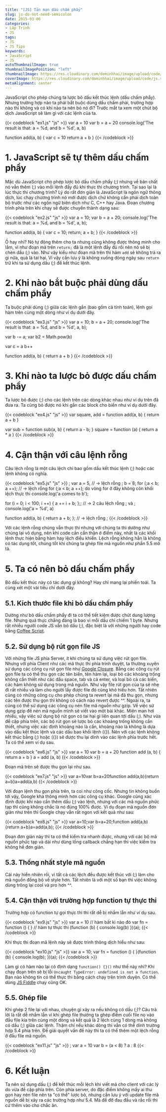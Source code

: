 ```yaml
---
title: "[JS] Tản mạn dấu chấm phẩy"
slug: js-do-not-need-semicolon
date: 2015-03-06
categories:
- Lập Trình
- JS
tags:
- JS
- JS Tips
keywords:
- JavaScript
- JS
autoThumbnailImage: true
thumbnailImagePosition: "left"
thumbnailImage: https://res.cloudinary.com/dominhhai/image/upload/code/js.svg
coverImage: https://res.cloudinary.com/dominhhai/image/upload/code/js.svg
metaAlignment: center
---
```

JavaScript cho phép chúng ta lược bỏ dấu kết thúc lệnh (dấu chấm phẩy). Nhưng trường hợp nào ta phải bắt buộc dùng dấu chấm phải, trường hợp nào thì không và có khi nào ta nên bỏ nó đi?
Trước mắt ta xem một chút bộ dịch JavaScript sẽ làm gì với các lệnh của ta.
<!--more-->
<!-- toc -->

{{< codeblock "ex1.js" "js" >}}
var a = 10
var b = a + 20
console.log('The result is that: a = %d, and b = %d', a, b)

function add(a, b) {
    var
        c = 10
    return
        a + b
}
{{< /codeblock >}}

# 1. JavaScript sẽ tự thêm dấu chấm phẩy

Mặc dù JavaScript cho phép lược bỏ dấu chấm phẩy (;) nhưng về bản chất nó vẫn thêm (;) vào mỗi lệnh đầy đủ khi thực thi chương trình. Tại sao lại là lúc thực thi chương trình? Lý do rất đơn giản là JavaScript là ngôn ngữ thông dịch, lúc chạy chương trình nó mới được dịch chứ không cần phải dịch toàn bộ trước như các ngôn ngữ biên dịch như C, C++ hay Java.
Đoạn chương trình phía trên khi chạy sẽ được chuyển thành dạng sau:

{{< codeblock "ex2.js" "js" >}}
var a = 10;
var b = a + 20;
console.log('The result is that: a = %d, and b = %d', a, b);

function add(a, b) {
    var
        c = 10;
    return;
        a + b;
}
{{< /codeblock >}}

Ồ hay nhỉ? Nó tự động thêm cho ta nhưng cũng không được thông minh cho lắm, vì như đoạn mã trên `return;` đã là một lệnh đầy đủ rồi nên nó sẽ bị chèn dấu (;) vào. Như vậy kiểu như đoạn mã trên thì hàm `add` sẽ không trả ra gì nữa, quả là tai hại. Vì vậy cần lưu ý là không xuống dòng ngày sau `return` trừ khi ta sử dụng dấu (;) để kết thúc lệnh.

# 2. Khi nào bắt buộc phải dùng dấu chấm phẩy

Ta buộc phải dùng (;) giữa các lệnh gắn (bao gồm cả tính toán), lệnh gọi hàm trên cùng một dòng như ví dụ dưới đây.

{{< codeblock "ex3.js" "js" >}}
var a = 10; b = a + 20; console.log('The result is that: a = %d, and b = %d', a, b);

var b -= a; var b2 = Math.pow(b)

var c = a
b++

function add(a, b) {
    return
        a + b
}
{{< /codeblock >}}

# 3. Khi nào ta lược bỏ được dấu chấm phẩy

Ta lược bỏ được (;) cho các lệnh trên các dòng khác nhau như ví dụ trên đã đưa ra.
Ta cũng bỏ được nó khi gắn các block cho biến như ví dụ dưới đây.

{{< codeblock "ex4.js" "js" >}}
var square, add = function add(a, b) {
    return a + b
}

var sub = function sub(a, b) {
    return a - b;
}    square = function (a) { return a * a }
{{< /codeblock >}}

# 4. Cận thận với câu lệnh rỗng

Câu lệch rỗng là một câu lệch chỉ bao gồm dấu kết thúc lệnh (;) hoặc các lệnh không có nghĩa.

{{< codeblock "ex5.js" "js" >}}
; var a = 5,    // -> lệch rỗng ;
        b = 8;
for (;a < b; a ++);    // -> lệch rỗng for (;a < b; a ++); do vòng for ở đây không còn khối lệch thực thi
    console.log('a comes to b');

for (i = 0; i < 100; i ++) {
    a += i + b;
};;    // -> 2 câu lệch rỗng ; và ;
console.log('a = %d', a)

function add(a, b) {
    return a + b;
};    // -> lệch rỗng ;
{{< /codeblock >}}

Với các lệnh rỗng chúng vẫn thực thi nhưng với chúng ta thì dường như chúng lại vô dụng, nên khi code cần cẩn thận ở điểm này, nhất là các khối lệnh thực hiện bằng hàm hay lệch điều khiển.
Lệch rỗng không hẳn là không có tác dụng tốt, chúng tốt khi chúng ta ghép file mã nguồn như phần 5.5 mô tả.

# 5. Ta có nên bỏ dấu chấm phẩy

Bỏ dấu kết thúc này có tác dụng gì không? Hay chỉ mang lại phiền toái. Ta cùng xét một vài tiêu chí dưới đây.
## 5.1. Kích thước file khi bỏ dấu chấm phẩy
Dường như bỏ dấu chấm phẩy đi ta có thể tiết kiệm được chút dung lượng file. Nhưng quả thực chẳng đáng là bao vì mỗi dấu chỉ chiếm 1 byte. Nhưng rất nhiều người code JS vẫn bỏ dấu (;), đặc biệt là với những người hay code bằng [Coffee Script](http://coffeescript.org/ "Coffee Script").

## 5.2. Sử dụng bộ rút gọn file JS
Với những file JS phía Server, ít khi chúng ta sử dụng việc rút gọn file. Nhưng với phía Client như các mã thực thi phía trình duyệt, ta thường xuyên sử dụng các công cụ rút gọn file như [Google Closure](http://closure-compiler.appspot.com/home).
Bằng các công cụ rút gọn file ta có thể thu gọn các tên biến, tên hàm lại, loại bỏ các khoảng trống không cần thiết như các dấu space, tab và cả enter, và loại bỏ cả các biến, các hàm không sử dụng trong mã nguồn. Như vậy file rút gọn của ta sẽ nhẹ đi rất nhiều và làm cho người lấy được file đó cũng khó hiểu hơn.
Tất nhiên cũng có những công cụ cho phép chúng ta revert lại mã đã thu gọn, nhưng các tên được thu gọn thì không có cách nào revert được ^^.
Ngoài ra, ta cũng có thể sử dụng các công cụ nén file mã nguồn như gzip. Về việc sử dụng gzip để nén mã nguồn mình sẽ viết vào một bài khác.
Miên man hơi nhiều, vậy việc sử dụng bộ rút gọn có tai hại gì liên quan tới dấu (;). Như vừa đề cập phía trên, các bộ rút gọn sẽ lược bỏ các khoảng trống không cần thiết, nhưng việc xác định khoảng nào là cần, khoảng nào là không là dựa vào dấu kết thúc lệnh và các dấu bao khối lệnh ({}). Nên với các lệnh không kết thúc bằng (;) hoặc ({}) sẽ được thu lại dính vào các lệnh phía trước hết. Ta có thể xem ví dụ sau.

{{< codeblock "ex6.js" "js" >}}
var a = 10
var b = a + 20
function add (a, b) {
    return a + b
}
a = add (a, b)
{{< /codeblock >}}

Đoạn mã trên sẽ được thu gọn lại như sau.

{{< codeblock "ex7.js" "js" >}}
var a=10var b=a+20function add(a,b){return a+b}a=add(a,b)
{{< /codeblock >}}

Với đoạn lệnh thu gọn phía trên, ta coi như công cốc.
Nhưng tin không buồn tới vậy, Google khá thông minh hơn các công cụ khác. Google cũng xác định được khi nào cần thêm dấu (;) vào lệnh, nhưng với các mã nguồn phức tạp thì cũng không chắc là nó đúng 100% được. Ví dụ đoạn mã nguồn đơn giản như trên thì Google chạy vẫn rất ngon với kết quả như sau:

{{< codeblock "ex8.js" "js" >}}
var a=10;var b=a+20;function add(a,b){return a+b}a=add(a,b);
{{< /codeblock >}}

Đoạn đơn giản này thì ta có thể kiểm tra nhanh được, nhưng với các bộ mã nguồn phức tạp và dài như dùng lồng callback chẳng hạn thì việc kiểm tra không hề đơn giản.


## 5.3. Thống nhất style mã nguồn
Cái này hiển nhiên rồi, vì tất cả các lệch đều được kết thúc với (;) làm cho mã nguồn đồng bộ về style hơn. Tất nhiên là với một số bạn thì việc không dùng trông lại cool và pro hơn ^^.

## 5.4. Cận thận với trường hợp function tự thực thi
Trường hợp có function tự gọi thực thi thì rất dễ bị nhầm lẫn như ví dụ sau.

{{< codeblock "ex9.js" "js" >}}
var a = 10
// hàm bất kì nào đó
var fn = function () {
}
// hàm tự thực thi
(function (b) {
    console.log(b)
})(a);
{{< /codeblock >}}

Khi thực thi đoạn mã lệnh này sẽ được trình thông dịch hiểu như sau:

{{< codeblock "ex10.js" "js" >}}
var a = 10;
var fn = function () {
}(function (b) {
    console.log(b);
})(a);
{{< /codeblock >}}

Làm gì có hàm nào lại có định dạng `function() {}()` như thế này nhỉ? Khi chạy đoạn trên sẽ bị lỗi `Uncaught TypeError: undefined is not a function`. Bạn nào không tin có thể thực thi bằng cách chạy trên trình duyện. Có thể dùng [JS Fiddle](https://jsfiddle.net/) chạy cũng OK.

## 5.5. Ghép file
Khi ghép 2 file lại với nhau, chuyện gì xảy ra nếu không có dấu (;)?
Câu trả lời là rất dễ nhầm lẫn vì khi ghép file thường ta ghép điểm cuối file nọ vào đầu file kia trên cùng một dòng và kết quả là 2 lệch cùng 1 dòng mà không có dấu (;) giữa các lệnh. Thậm chí nếu khác dòng thì vẫn có thể dính trường hợp 5.4 phía trên.
Để giải quyết vấn đề này thì ta có thể thêm một lệch rỗng ở đầu file mã nguồn.

{{< codeblock "ex11.js" "js" >}}
; var a = 10
var b = (a < 8) ? a : 8
{{< /codeblock >}}

# 6. Kết luận
Ta nên sử dụng dấu (;) để kết thúc mỗi lệch khi viết mã cho client với các lý do vừa đề cập phía trên. Còn phía server, do đặc điểm không mấy ai thu gọn hay nén file nên ta "có thể" lược bỏ, nhưng cần lưu ý với update file mã nguồn dễ bị xảy ra các trường hợp như 5.4. Mà để đỡ đau đầu và rắc rối thì cứ thêm vào cho chắc ăn.

